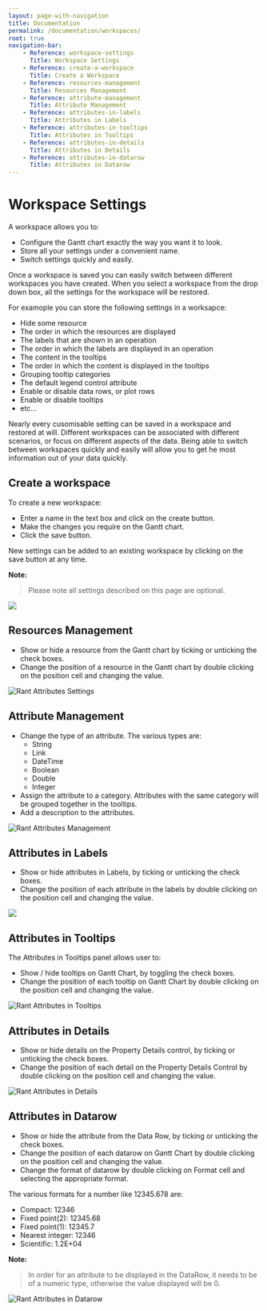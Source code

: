 ```yaml
---
layout: page-with-navigation
title: Documentation
permalink: /documentation/workspaces/
root: true
navigation-bar:
    - Reference: workspace-settings
      Title: Workspace Settings
    - Reference: create-a-workspace
      Title: Create a Workspace
    - Reference: resources-management
      Title: Resources Management
    - Reference: attribute-management
      Title: Attribute Management
    - Reference: attributes-in-labels
      Title: Attributes in Labels
    - Reference: attributes-in-tooltips
      Title: Attributes in Tooltips
    - Reference: attributes-in-details
      Title: Attributes in Details
    - Reference: attributes-in-datarow
      Title: Attributes in Datarow
---
```


Workspace Settings
===================

A workspace allows you to:

- Configure the Gantt chart exactly the way you want it to look.
- Store all your settings under a convenient name.
- Switch settings quickly and easily.

Once a workspace is saved you can easily switch between different workspaces you have created.
When you select a workspace from the drop down box, all the settings for the workspace will be restored.

For examople you can store the following settings in a worksapce:

- Hide some resource
- The order in which the resources are displayed
- The labels that are shown in an operation
- The order in which the labels are displayed in an operation
- The content in the tooltips
- The order in which the content is displayed in the tooltips
- Grouping tooltip categories
- The default legend control attribute
- Enable or disable data rows, or plot rows
- Enable or disable tooltips
- etc...

Nearly every cusomisable setting can be saved in a workspace and restored at will.
Different workspaces can be associated with different scenarios, or focus on different aspects of the data. Being able to switch between workspaces quickly and easily will allow you to get he most information out of your data quickly.

Create a workspace
------------------

To create a new workspace:

- Enter a name in the text box and click on the create button.
- Make the changes you require on the Gantt chart.
- Click the save button.

New settings can be added to an existing workspace by clicking on the save button at any time.

**Note:**

> Please note all settings described on this page are optional.

![](WorkspaceSettings.png)


Resources Management
---------------------

- Show or hide a resource from the Gantt chart by ticking or unticking the check boxes.
- Change the position of a resource in the Gantt chart by double clicking on the position cell and changing the value.


![Rant Attributes Settings](WorkspaceResourceManagement.png)


Attribute Management
--------------------

- Change the type of an attribute. The various types are:
    - String
    - Link
    - DateTime
    - Boolean
    - Double
    - Integer
- Assign the attribute to a category. Attributes with the same category will be grouped together in the tooltips. 
- Add a description to the attributes.

![Rant Attributes Management](WorkspaceAttributeManagement.png)


Attributes in Labels
---------------------

-  Show or hide attributes in Labels, by ticking or unticking the check boxes.
-  Change the position of each attribute in the labels by double clicking on the position cell and changing the value.

![](WorkspaceAttributeLabelsManagement.png)


Attributes in Tooltips
------------------------

The Attributes in Tooltips panel allows user to:

-  Show / hide tooltips on Gantt Chart, by toggling the check boxes.
-  Change the position of each tooltip on Gantt Chart by double clicking on the position cell and changing the value.


![Rant Attributes in Tooltips](WorkspaceAttributeTooltipsManagement.png)


Attributes in Details
-----------------------

-  Show or hide details on the Property Details control, by ticking or unticking the check boxes.
-  Change the position of each detail on the Property Details Control by double clicking on the position cell and changing the value.

![Rant Attributes in Details](WorkspaceAttributeDetailsManagement.png)


Attributes in Datarow
----------------------

-  Show or hide the attribute from the Data Row, by ticking or unticking the check boxes.
-  Change the position of each datarow on Gantt Chart by double clicking on the position cell  and changing the value.
-  Change the format of datarow by double clicking on Format cell and selecting the appropriate format.

The various formats for a number like 12345.678 are:

- Compact: 12346
- Fixed point(2): 12345.68
- Fixed point(1): 12345.7
- Nearest integer: 12346
- Scientific: 1.2E+04

**Note:**

> In order for an attribute to be displayed in the DataRow, it needs to be of a numeric type, otherwise the value displayed will be 0.

![Rant Attributes in Datarow](WorkspaceAttributeDatarowManagement.png) 
